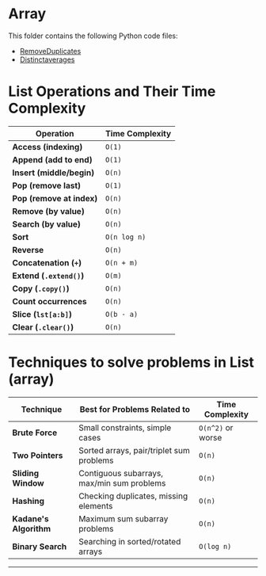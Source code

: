 # Array

This folder contains the following Python code files:

- [RemoveDuplicates](removeduplicates.py)
- [Distinctaverages](distinctaverages.py)

# List Operations and Their Time Complexity

| Operation                 | Time Complexity |
|---------------------------|----------------|
| **Access (indexing)**     | `O(1)`         |
| **Append (add to end)**   | `O(1)`         |
| **Insert (middle/begin)** | `O(n)`         |
| **Pop (remove last)**     | `O(1)`         |
| **Pop (remove at index)** | `O(n)`         |
| **Remove (by value)**     | `O(n)`         |
| **Search (by value)**     | `O(n)`         |
| **Sort**                  | `O(n log n)`   |
| **Reverse**               | `O(n)`         |
| **Concatenation (`+`)**   | `O(n + m)`     |
| **Extend (`.extend()`)**  | `O(m)`         |
| **Copy (`.copy()`)**      | `O(n)`         |
| **Count occurrences**     | `O(n)`         |
| **Slice (`lst[a:b]`)**    | `O(b - a)`     |
| **Clear (`.clear()`)**    | `O(n)`         |


# Techniques to solve problems in List (array)

| Technique            | Best for Problems Related to         | Time Complexity  |
|----------------------|------------------------------------|------------------|
| **Brute Force**      | Small constraints, simple cases   | `O(n^2)` or worse |
| **Two Pointers**     | Sorted arrays, pair/triplet sum problems | `O(n)` |
| **Sliding Window**   | Contiguous subarrays, max/min sum problems | `O(n)` |
| **Hashing**         | Checking duplicates, missing elements | `O(n)` |
| **Kadane's Algorithm** | Maximum sum subarray problems | `O(n)` |
| **Binary Search**    | Searching in sorted/rotated arrays | `O(log n)` |
---